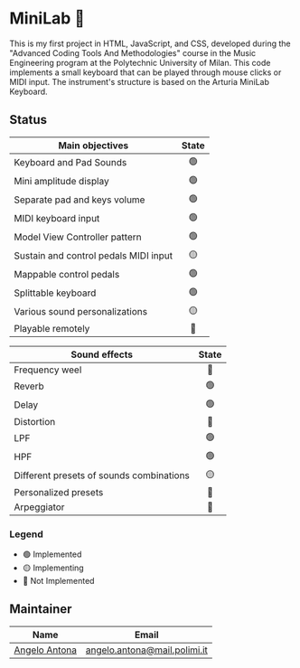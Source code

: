 # MiniLab 🎹

This is my first project in HTML, JavaScript, and CSS, developed during the "Advanced Coding Tools And Methodologies" course in the Music Engineering program at the Polytechnic University of Milan. 
This code implements a small keyboard that can be played through mouse clicks or MIDI input. The instrument's structure is based on the Arturia MiniLab Keyboard.

## Status
| Main objectives                           | State           |
| ----------------------------------------- |:---------------:|
| Keyboard and Pad Sounds                   | :green_circle:  |
| Mini amplitude display                    | :green_circle:  |
| Separate pad and keys volume              | :green_circle:  |
| MIDI keyboard input                       | :green_circle:  |
| Model View Controller pattern             | :green_circle:  |
| Sustain and control pedals MIDI input     | :yellow_circle: |
| Mappable control pedals                   | :green_circle:  |
| Splittable keyboard                       | :green_circle:  |
| Various sound personalizations            | :yellow_circle: |
| Playable remotely                         | :red_circle:    |

| Sound effects                             | State           |
| ----------------------------------------- |:---------------:|
| Frequency weel                            | :red_circle:    |
| Reverb                                    | :green_circle:  |
| Delay                                     | :green_circle:  |
| Distortion                                | :red_circle:    |
| LPF                                       | :green_circle:  |
| HPF                                       | :green_circle:  |
| Different presets of sounds combinations  | :yellow_circle: |
| Personalized presets                      | :red_circle:    |
| Arpeggiator                               | :red_circle:    |

### Legend
- :green_circle: Implemented
- :yellow_circle: Implementing
- :red_circle: Not Implemented


## Maintainer
| Name                                                  | Email                         |
| ----------------------------------------------------- |:-----------------------------:|
| [Angelo Antona](https://github.com/AngeloAntona)      | angelo.antona@mail.polimi.it  | 
